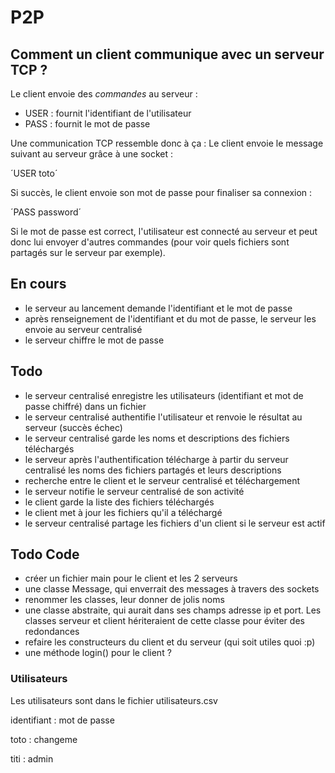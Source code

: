 # P2P

## Comment un client communique avec un serveur TCP ?

Le client envoie des *commandes* au serveur :
- USER : fournit l'identifiant de l'utilisateur
- PASS : fournit le mot de passe

Une communication TCP ressemble donc à ça :
Le client envoie le message suivant au serveur grâce à une socket :

´USER toto´


Si succès, le client envoie son mot de passe pour finaliser sa connexion :

´PASS password´

Si le mot de passe est correct, l'utilisateur est connecté au serveur et peut donc lui
envoyer d'autres commandes (pour voir quels fichiers sont partagés sur le serveur par exemple).


## En cours

- le serveur au lancement demande l'identifiant et le mot de passe
- après renseignement de l'identifiant et du mot de passe, le serveur les envoie au serveur centralisé
- le serveur chiffre le mot de passe

## Todo


- le serveur centralisé enregistre les utilisateurs (identifiant et mot de passe chiffré) dans un fichier
- le serveur centralisé authentifie l'utilisateur et renvoie le résultat au serveur (succès échec)
- le serveur centralisé garde les noms et descriptions des fichiers téléchargés
- le serveur après l'authentification télécharge à partir du serveur centralisé les noms des fichiers partagés et leurs descriptions
- recherche entre le client et le serveur centralisé et téléchargement
- le serveur notifie le serveur centralisé de son activité
- le client garde la liste des fichiers téléchargés
- le client met à jour les fichiers qu'il a téléchargé
- le serveur centralisé partage les fichiers d'un client si le serveur est actif

## Todo Code
- créer un fichier main pour le client et les 2 serveurs
- une classe Message, qui enverrait des messages à travers des sockets
- renommer les classes, leur donner de jolis noms
- une classe abstraite, qui aurait dans ses champs adresse ip et port. Les classes serveur et client hériteraient de cette classe pour éviter des redondances
- refaire les constructeurs du client et du serveur (qui soit utiles quoi :p)
- une méthode login() pour le client ?


### Utilisateurs

Les utilisateurs sont dans le fichier utilisateurs.csv

identifiant : mot de passe

toto : changeme

titi : admin

